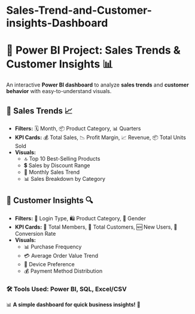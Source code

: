 # Sales-Trend-and-Customer-insights-Dashboard

# 🚀 Power BI Project: Sales Trends & Customer Insights 📊  

An interactive **Power BI dashboard** to analyze **sales trends** and **customer behavior** with easy-to-understand visuals.  

## 🔹 Sales Trends 📈  
- **Filters:** 🗓️ Month, 📦 Product Category, 📊 Quarters  
- **KPI Cards:** 💰 Total Sales, 📉 Profit Margin, 📈 Revenue, 📦 Total Units Sold  
- **Visuals:**  
  - 🔝 Top 10 Best-Selling Products  
  - 💲 Sales by Discount Range  
  - 📆 Monthly Sales Trend  
  - 📊 Sales Breakdown by Category  

## 🔹 Customer Insights 🔍  
- **Filters:** 👤 Login Type, 🛍️ Product Category, 🚻 Gender  
- **KPI Cards:** 👥 Total Members, 🛒 Total Customers, 🆕 New Users, 🔄 Conversion Rate  
- **Visuals:**  
  - 📊 Purchase Frequency  
  - 💳 Average Order Value Trend  
  - 📱 Device Preference  
  - 💰 Payment Method Distribution  

### 🛠️ **Tools Used:** Power BI, SQL, Excel/CSV  

📊 **A simple dashboard for quick business insights!** 🚀  
